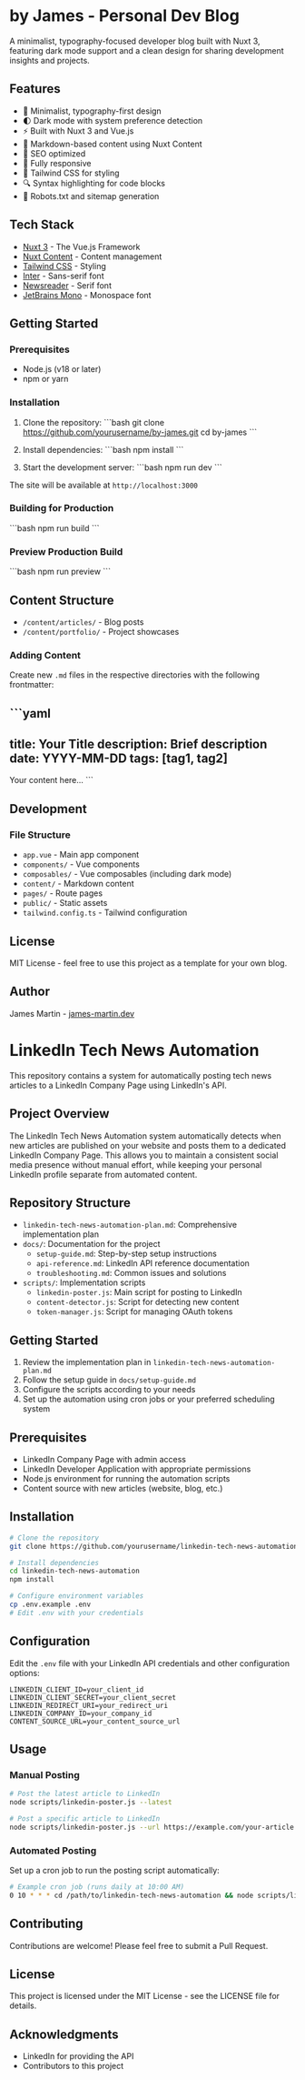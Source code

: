 # by James - Personal Dev Blog

A minimalist, typography-focused developer blog built with Nuxt 3, featuring dark mode support and a clean design for sharing development insights and projects.

## Features

- 🎨 Minimalist, typography-first design
- 🌓 Dark mode with system preference detection
- ⚡️ Built with Nuxt 3 and Vue.js
- 📝 Markdown-based content using Nuxt Content
- 🎯 SEO optimized
- 📱 Fully responsive
- 🎨 Tailwind CSS for styling
- 🔍 Syntax highlighting for code blocks
- 🤖 Robots.txt and sitemap generation

## Tech Stack

- [Nuxt 3](https://nuxt.com) - The Vue.js Framework
- [Nuxt Content](https://content.nuxtjs.org) - Content management
- [Tailwind CSS](https://tailwindcss.com) - Styling
- [Inter](https://fonts.google.com/specimen/Inter) - Sans-serif font
- [Newsreader](https://fonts.google.com/specimen/Newsreader) - Serif font
- [JetBrains Mono](https://www.jetbrains.com/lp/mono/) - Monospace font

## Getting Started

### Prerequisites

- Node.js (v18 or later)
- npm or yarn

### Installation

1. Clone the repository:
\`\`\`bash
git clone https://github.com/yourusername/by-james.git
cd by-james
\`\`\`

2. Install dependencies:
\`\`\`bash
npm install
\`\`\`

3. Start the development server:
\`\`\`bash
npm run dev
\`\`\`

The site will be available at `http://localhost:3000`

### Building for Production

\`\`\`bash
npm run build
\`\`\`

### Preview Production Build

\`\`\`bash
npm run preview
\`\`\`

## Content Structure

- `/content/articles/` - Blog posts
- `/content/portfolio/` - Project showcases

### Adding Content

Create new `.md` files in the respective directories with the following frontmatter:

\`\`\`yaml
---
title: Your Title
description: Brief description
date: YYYY-MM-DD
tags: [tag1, tag2]
---

Your content here...
\`\`\`

## Development

### File Structure

- `app.vue` - Main app component
- `components/` - Vue components
- `composables/` - Vue composables (including dark mode)
- `content/` - Markdown content
- `pages/` - Route pages
- `public/` - Static assets
- `tailwind.config.ts` - Tailwind configuration

## License

MIT License - feel free to use this project as a template for your own blog.

## Author

James Martin - [james-martin.dev](https://james-martin.dev)

# LinkedIn Tech News Automation

This repository contains a system for automatically posting tech news articles to a LinkedIn Company Page using LinkedIn's API.

## Project Overview

The LinkedIn Tech News Automation system automatically detects when new articles are published on your website and posts them to a dedicated LinkedIn Company Page. This allows you to maintain a consistent social media presence without manual effort, while keeping your personal LinkedIn profile separate from automated content.

## Repository Structure

- `linkedin-tech-news-automation-plan.md`: Comprehensive implementation plan
- `docs/`: Documentation for the project
  - `setup-guide.md`: Step-by-step setup instructions
  - `api-reference.md`: LinkedIn API reference documentation
  - `troubleshooting.md`: Common issues and solutions
- `scripts/`: Implementation scripts
  - `linkedin-poster.js`: Main script for posting to LinkedIn
  - `content-detector.js`: Script for detecting new content
  - `token-manager.js`: Script for managing OAuth tokens

## Getting Started

1. Review the implementation plan in `linkedin-tech-news-automation-plan.md`
2. Follow the setup guide in `docs/setup-guide.md`
3. Configure the scripts according to your needs
4. Set up the automation using cron jobs or your preferred scheduling system

## Prerequisites

- LinkedIn Company Page with admin access
- LinkedIn Developer Application with appropriate permissions
- Node.js environment for running the automation scripts
- Content source with new articles (website, blog, etc.)

## Installation

```bash
# Clone the repository
git clone https://github.com/yourusername/linkedin-tech-news-automation.git

# Install dependencies
cd linkedin-tech-news-automation
npm install

# Configure environment variables
cp .env.example .env
# Edit .env with your credentials
```

## Configuration

Edit the `.env` file with your LinkedIn API credentials and other configuration options:

```
LINKEDIN_CLIENT_ID=your_client_id
LINKEDIN_CLIENT_SECRET=your_client_secret
LINKEDIN_REDIRECT_URI=your_redirect_uri
LINKEDIN_COMPANY_ID=your_company_id
CONTENT_SOURCE_URL=your_content_source_url
```

## Usage

### Manual Posting

```bash
# Post the latest article to LinkedIn
node scripts/linkedin-poster.js --latest

# Post a specific article to LinkedIn
node scripts/linkedin-poster.js --url https://example.com/your-article
```

### Automated Posting

Set up a cron job to run the posting script automatically:

```bash
# Example cron job (runs daily at 10:00 AM)
0 10 * * * cd /path/to/linkedin-tech-news-automation && node scripts/linkedin-poster.js --latest
```

## Contributing

Contributions are welcome! Please feel free to submit a Pull Request.

## License

This project is licensed under the MIT License - see the LICENSE file for details.

## Acknowledgments

- LinkedIn for providing the API
- Contributors to this project
